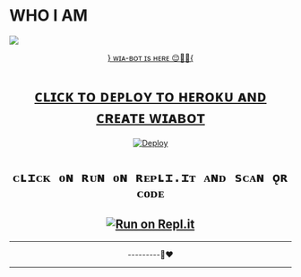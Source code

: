 # WHO I AM

<img
        src="https://i.imgur.com/E8o7Xu1.jpeg"
        />
    </a>
</p>
<div align="center">
  <p align="center">
  <a href="<img src="https://i.imgur.com/Iag22tM.jpeg"
WhatsApp Bot










} ᴡɪᴀ-ʙᴏᴛ ɪs ʜᴇʀᴇ 😌🚶🏻{









































# ᴄʟɪᴄᴋ ᴛᴏ ᴅᴇᴘʟᴏʏ ᴛᴏ ʜᴇʀᴏᴋᴜ ᴀɴᴅ ᴄʀᴇᴀᴛᴇ ᴡɪᴀʙᴏᴛ





























[![Deploy](https://www.herokucdn.com/deploy/button.svg)](https://heroku.com/deploy?template=https://github.com/WIA-BOT/whatsapp-bot)










# ```ᴄʟɪᴄᴋ ᴏɴ ʀᴜɴ ᴏɴ ʀᴇᴘʟɪ.ɪᴛ ᴀɴᴅ sᴄᴀɴ ǫʀ ᴄᴏᴅᴇ```
















[![Run on Repl.it](https://replit.com/badge/github/lyfe00011/whatsapp-bot)](https://replit.com/@wiabot/WIA-BOT22)
-------



----------




---------🙂❤️





-----------------------------------
